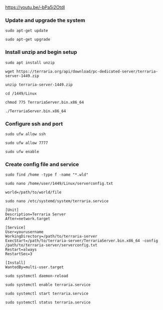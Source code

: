 https://youtu.be/-bPa5i2OtdI

### Update and upgrade the system
```
sudo apt-get update
```

```
sudo apt-get upgrade
```
### Install unzip and begin setup
```
sudo apt install unzip
```

```
wget https://terraria.org/api/download/pc-dedicated-server/terraria-server-1449.zip
```

```
unzip terraria-server-1449.zip
```

```
cd /1449/Linux
```

```
chmod 775 TerrariaServer.bin.x86_64
```

```
./TerrariaServer.bin.x86_64
```
### Configure ssh and port
```
sudo ufw allow ssh
```

```
sudo ufw allow 7777
```

```
sudo ufw enable
```
### Create config file and service
```
sudo find /home -type f -name "*.wld"
```

```
sudo nano /home/user/1449/Linux/serverconfig.txt
```

```
world=/path/to/world/file
```

```
sudo nano /etc/systemd/system/terraria.service
```

```
[Unit]
Description=Terraria Server
After=network.target

[Service]
User=yourusername
WorkingDirectory=/path/to/terraria-server
ExecStart=/path/to/terraria-server/TerrariaServer.bin.x86_64 -config /path/to/terraria-server/serverconfig.txt
Restart=always
RestartSec=3

[Install]
WantedBy=multi-user.target
```

```
sudo systemctl daemon-reload
```

```
sudo systemctl enable terraria.service
```

```
sudo systemctl start terraria.service
```

```
sudo systemctl status terraria.service
```
